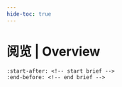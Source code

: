 ```yaml
---
hide-toc: true
---
```


# 阅览 | Overview

```{include} ../README.md
:start-after: <!-- start brief -->
:end-before: <!-- end brief -->
```


